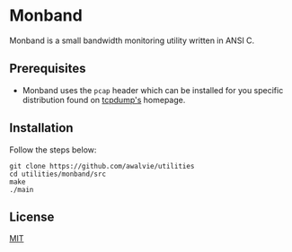 # Monband

Monband is a small bandwidth monitoring utility written in ANSI C.

## Prerequisites

- Monband uses the `pcap` header which can be installed for you specific distribution found on [tcpdump's](https://www.tcpdump.org/index.html#latest-releases) homepage.

## Installation

Follow the steps below:
```
git clone https://github.com/awalvie/utilities
cd utilities/monband/src
make
./main
```

## License
[MIT](https://choosealicense.com/licenses/mit/)
